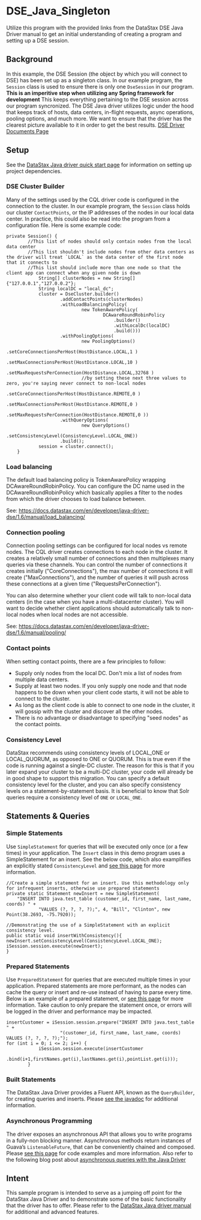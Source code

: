 # DSE_Java_Singleton
Utilize this program with the provided links from the DataStax DSE Java Driver manual to get an initial understanding of creating a program and setting up a DSE session.

## Background
In this example, the DSE Session (the object by which you will connect to DSE) has been set up as a singleton class. In our example program, the `Session` class is used to ensure there is only one `DseSession` in our program. 
**This is an imperitive step when utilizing any Spring framework for development**
This keeps everything pertaining to the DSE session across our program syncronized. The DSE Java driver utilizes logic under the hood that keeps track of hosts, data centers, in-flight requests, async operations, pooling options, and much more. We want to ensure that the driver has the clearest picture available to it in order to get the best results.
[DSE Driver Documents Page](https://docs.datastax.com/en/developer/java-driver-dse/1.6/)

## Setup
See the [DataStax Java driver quick start page](https://docs.datastax.com/en/developer/java-driver-dse/1.6/manual/) for information on setting up project dependencies.

### DSE Cluster Builder
Many of the settings used by the CQL driver code is configured in the connection to the cluster. In our example program, the `Session` class holds our cluster `ContactPoints`, or the IP addresses of the nodes in our local data center. In practice, this could also be read into the program from a configuration file. Here is some example code:
```
private Session() {
        //This list of nodes should only contain nodes from the local data center
        //This list shouldn't include nodes from other data centers as the driver will treat `LOCAL` as the data center of the first node that it connects to
        //This list should include more than one node so that the client app can connect when any given node is down
            String[] clusterNodes = new String[]{"127.0.0.1","127.0.0.2"};
            String localDC = "local_dc";
            cluster = DseCluster.builder()
                    .addContactPoints(clusterNodes)
                    .withLoadBalancingPolicy(
                            new TokenAwarePolicy(
                                    DCAwareRoundRobinPolicy
                                        .builder()
                                        .withLocalDc(localDC)
                                        .build()))
                    .withPoolingOptions(
                            new PoolingOptions()
                            .setCoreConnectionsPerHost(HostDistance.LOCAL,1 )
                            .setMaxConnectionsPerHost(HostDistance.LOCAL,10 )
                            .setMaxRequestsPerConnection(HostDistance.LOCAL,32768 )
                            //by setting these next three values to zero, you're saying never connect to non-local nodes
                            .setCoreConnectionsPerHost(HostDistance.REMOTE,0 )
                            .setMaxConnectionsPerHost(HostDistance.REMOTE,0 )
                            .setMaxRequestsPerConnection(HostDistance.REMOTE,0 ))
                    .withQueryOptions(
                            new QueryOptions()
                            .setConsistencyLevel(ConsistencyLevel.LOCAL_ONE))
                    .build();
            session = cluster.connect();
    }
```

### Load balancing
The default load balancing policy is TokenAwarePolicy wrapping DCAwareRoundRobinPolicy.  You can configure the DC name used in the DCAwareRoundRobinPolicy which basically applies a filter to the nodes from which the driver chooses to load balance between.

See: https://docs.datastax.com/en/developer/java-driver-dse/1.6/manual/load_balancing/

### Connection pooling
Connection pooling settings can be configured for local nodes vs remote nodes.  The CQL driver creates connections to each node in the cluster.  It creates a relatively small number of connections and then multiplexes many queries via these channels.  You can control the number of connections it creates initially ("CoreConnections"), the max number of connections it will create ("MaxConnections"), and the number of queries it will push across these connections at a given time ("RequestsPerConnection").

You can also determine whether your client code will talk to non-local data centers (in the case when you have a multi-datacenter cluster).  You will want to decide whether client applications should automatically talk to non-local nodes when local nodes are not accessible.

See: https://docs.datastax.com/en/developer/java-driver-dse/1.6/manual/pooling/

### Contact points
When setting contact points, there are a few principles to follow:
* Supply only nodes from the local DC.  Don't mix a list of nodes from multiple data centers.
* Supply at least two nodes.  If you only supply one node and that node happens to be down when your client code starts, it will not be able to connect to the cluster.
* As long as the client code is able to connect to one node in the cluster, it will gossip with the cluster and discover all the other nodes.
* There is no advantage or disadvantage to specifying "seed nodes" as the contact points.

### Consistency Level
DataStax recommends using consistency levels of LOCAL_ONE or LOCAL_QUORUM, as opposed to ONE or QUORUM.  This is true even if the code is running against a single-DC cluster.  The reason for this is that if you later expand your cluster to be a multi-DC cluster, your code will already be in good shape to support this migration.
You can specify a default consistency level for the cluster, and you can also specify consistency levels on a statement-by-statement basis.
It is beneficial to know that Solr queries require a consistency level of `ONE` or `LOCAL_ONE`.

## Statements & Queries
### Simple Statements
Use `SimpleStatement` for queries that will be executed only once (or a few times) in your application. The `Insert` class in this demo program uses a SimpleStatement for an insert. See the below code, which also examplifies an explicitly stated `ConsistencyLevel` and [see this page](https://docs.datastax.com/en/developer/java-driver-dse/1.6/manual/statements/simple/) for more information.
```
//Create a simple statement for an insert. Use this methodology only for infrequent inserts, otherwise use prepared statements
private static Statement newInsert = new SimpleStatement(
    "INSERT INTO java.test_table (customer_id, first_name, last_name, coords) " +
            "VALUES (?, ?, ?, ?);", 4, "Bill", "Clinton", new Point(38.2693, -75.7920));
            
//Demonstrating the use of a SimpleStatement with an explicit consistency level.
public static void insertWithConsistency(){
newInsert.setConsistencyLevel(ConsistencyLevel.LOCAL_ONE);
iSession.session.execute(newInsert);
}
```   

### Prepared Statements
Use `PreparedStatement` for queries that are executed multiple times in your application. Prepared statements are more performant, as the nodes can cache the query or insert and re-use instead of having to parse every time. Below is an example of a prepared statement, or [see this page](https://docs.datastax.com/en/developer/java-driver-dse/1.6/manual/statements/prepared/) for more information. Take caution to only prepare the statement once, or errors will be logged in the driver and performance may be impacted.
```
insertCustomer = iSession.session.prepare("INSERT INTO java.test_table " +
                    "(customer_id, first_name, last_name, coords) VALUES (?, ?, ?, ?);");
for (int i = 0; i <= 2; i++) {
            iSession.session.execute(insertCustomer
                            .bind(i+1,firstNames.get(i),lastNames.get(i),pointList.get(i)));
        }
```

### Built Statements
The DataStax Java Driver provides a Fluent API, known as the `QueryBuilder`, for creating queries and inserts. Please [see the javadoc](https://docs.datastax.com/en/drivers/java-dse/1.6/com/datastax/driver/core/querybuilder/QueryBuilder.html) for additional information.

### Asynchronous Programming
The driver exposes an asynchronous API that allows you to write programs in a fully-non blocking manner. Asynchronous methods return instances of Guava’s `ListenableFuture`, that can be conveniently chained and composed. Please [see this page](https://docs.datastax.com/en/developer/java-driver-dse/1.6/manual/async/) for code examples and more information. Also refer to the following blog post about [asynchronous queries with the Java Driver](https://www.datastax.com/dev/blog/java-driver-async-queries)

## Intent
This sample program is intended to serve as a jumping off point for the DataStax Java Driver and to demonstrate some of the basic functionality that the driver has to offer. Please refer to the [DataStax Java driver manual](https://docs.datastax.com/en/developer/java-driver-dse/1.6/manual/) for additional and advanced features. 
